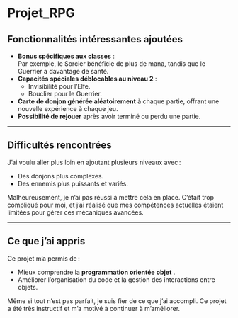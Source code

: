 ﻿# Projet_RPG

## Fonctionnalités intéressantes ajoutées
- **Bonus spécifiques aux classes** :  
  Par exemple, le Sorcier bénéficie de plus de mana, tandis que le Guerrier a davantage de santé.  
- **Capacités spéciales déblocables au niveau 2** :  
  - Invisibilité pour l’Elfe.  
  - Bouclier pour le Guerrier.  
- **Carte de donjon générée aléatoirement** à chaque partie, offrant une nouvelle expérience à chaque jeu.  
- **Possibilité de rejouer** après avoir terminé ou perdu une partie.

---

## Difficultés rencontrées
J’ai voulu aller plus loin en ajoutant plusieurs niveaux avec :
- Des donjons plus complexes.  
- Des ennemis plus puissants et variés.  

Malheureusement, je n’ai pas réussi à mettre cela en place. C’était trop compliqué pour moi, et j’ai réalisé que mes compétences 
actuelles étaient limitées pour gérer ces mécaniques avancées.

---

## Ce que j’ai appris
Ce projet m’a permis de :
- Mieux comprendre la **programmation orientée objet** .  
- Améliorer l’organisation du code et la gestion des interactions entre objets.  

Même si tout n’est pas parfait, je suis fier de ce que j’ai accompli. Ce projet a été très instructif et m’a motivé à continuer à m’améliorer.


